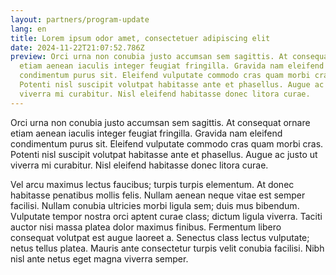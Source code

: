 ```yaml
---
layout: partners/program-update
lang: en
title: Lorem ipsum odor amet, consectetuer adipiscing elit
date: 2024-11-22T21:07:52.786Z
preview: Orci urna non conubia justo accumsan sem sagittis. At consequat ornare
  etiam aenean iaculis integer feugiat fringilla. Gravida nam eleifend
  condimentum purus sit. Eleifend vulputate commodo cras quam morbi cras.
  Potenti nisl suscipit volutpat habitasse ante et phasellus. Augue ac justo ut
  viverra mi curabitur. Nisl eleifend habitasse donec litora curae.
---
```

Orci urna non conubia justo accumsan sem sagittis. At consequat ornare etiam aenean iaculis integer feugiat fringilla. Gravida nam eleifend condimentum purus sit. Eleifend vulputate commodo cras quam morbi cras. Potenti nisl suscipit volutpat habitasse ante et phasellus. Augue ac justo ut viverra mi curabitur. Nisl eleifend habitasse donec litora curae.

Vel arcu maximus lectus faucibus; turpis turpis elementum. At donec habitasse penatibus mollis felis. Nullam aenean neque vitae est semper facilisi. Nullam conubia ultricies morbi ligula sem; duis mus bibendum. Vulputate tempor nostra orci aptent curae class; dictum ligula viverra. Taciti auctor nisi massa platea dolor maximus finibus. Fermentum libero consequat volutpat est augue laoreet a. Senectus class lectus vulputate; netus tellus platea. Mauris ante consectetur turpis velit conubia facilisi. Nibh nisl ante netus eget magna viverra semper.